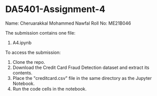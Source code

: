 # DA5401-Assignment-4
Name: Cheruarakkal Mohammed Nawfal 
Roll No: ME21B046

The submission contains one file:
1. A4.ipynb

To access the submission:
1. Clone the repo.
2. Download the Credit Card Fraud Detection dataset and extract its contents.
3. Place the "creditcard.csv" file in the same directory as the Jupyter Notebook.
4. Run the code cells in the notebook.
